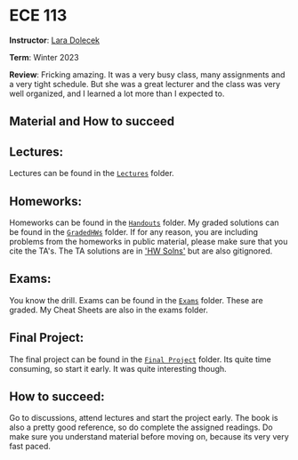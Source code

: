# ECE 113

**Instructor**: [Lara Dolecek](https://www.bruinwalk.com/professors/lara-dolecek)

**Term**: Winter 2023

**Review**: Fricking amazing. It was a very busy class, many assignments and a very tight schedule. But she was a great lecturer and the class was very well organized, and I learned a lot more than I expected to.

## Material and How to succeed
## Lectures:
Lectures can be found in the [`Lectures`](./Lectures/) folder.

## Homeworks:
Homeworks can be found in the [`Handouts`](./HandoutsHWs/) folder. My graded solutions can be found in the [`GradedHWs`](./GradedHWs/) folder. If for any reason, you are including problems from the homeworks in public material, please make sure that you cite the TA's. The TA solutions are in ['HW Solns'](./HW_Solns/) but are also gitignored.

## Exams:
You know the drill. Exams can be found in the [`Exams`](./Exams/) folder. These are graded. My Cheat Sheets are also in the exams folder. 

## Final Project:
The final project can be found in the [`Final Project`](./Final_Project/) folder. Its quite time consuming, so start it early. It was quite interesting though.

## How to succeed:
Go to discussions, attend lectures and start the project early. The book is also a pretty good reference, so do complete the assigned readings. Do make sure you understand material before moving on, because its very very fast paced.